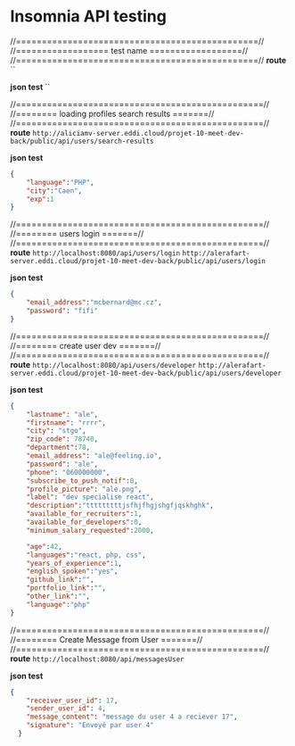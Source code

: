 # Insomnia API testing


//===============================================//
//================== test name ==================//
//===============================================//
**route**
``

**json test**
``


//================================================//
//======== loading profiles search results =======//
//================================================//
**route**
`http://aliciamv-server.eddi.cloud/projet-10-meet-dev-back/public/api/users/search-results`

**json test**
```json
{
	"language":"PHP",
	"city":"Caen",
	"exp":1
}
```


//================================================//
//======== users login =======//
//================================================//
**route**
`http://localhost:8080/api/users/login`
`http://alerafart-server.eddi.cloud/projet-10-meet-dev-back/public/api/users/login`

**json test**
```json
{
	"email_address":"mcbernard@mc.cz",
	"password": "fifi"
}
```

//================================================//
//======== create user dev =======//
//================================================//
**route**
`http://localhost:8080/api/users/developer`
`http://alerafart-server.eddi.cloud/projet-10-meet-dev-back/public/api/users/developer`

**json test**
```json
{
	"lastname": "ale",
	"firstname": "rrrr",
	"city": "stgo",
	"zip_code": 78740,
	"department":78,
	"email_address": "ale@feeling.io",
	"password": "ale",
	"phone": "060000000",
	"subscribe_to_push_notif":0,
	"profile_picture": "ale.png",
	"label": "dev specialise react",
	"description":"tttttttttjsfhjfhgjshgfjqskhghk",
	"available_for_recruiters":1,
	"available_for_developers":0,
	"minimum_salary_requested":2000,

	"age":42,
	"languages":"react, php, css",
	"years_of_experience":1,
	"english_spoken":"yes",
	"github_link":"",
	"portfolio_link":"",
	"other_link":"",
	"language":"php"
}
```


//================================================//
//======== Create Message from User =======//
//================================================//
**route**
`http://localhost:8080/api/messagesUser`

**json test**
```json
{
    "receiver_user_id": 17,
    "sender_user_id": 4,
    "message_content": "message du user 4 a reciever 17",
    "signature": "Envoyé par user 4"
  }
```
